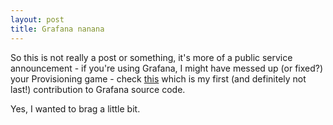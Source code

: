 ```yaml
---
layout: post
title: Grafana nanana
---
```


So this is not really a post or something, it's more of a public service announcement - if you're using Grafana, I might have messed up (or fixed?) your Provisioning game - check [this](https://github.com/grafana/grafana/pull/22898) which is my first (and definitely not last!) contribution to Grafana source code.

Yes, I wanted to brag a little bit.

